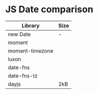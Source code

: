 # JS Date comparison

|Library        |Size     |
|---------------|---------|
|new Date       |-
|moment         |
|moment-timezone|
|luxon          |
|date-fns       |
|date-fns-tz    |
|dayjs          |2kB